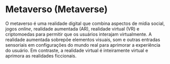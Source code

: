 # Metaverso (Metaverse)

O metaverso é uma realidade digital que combina aspectos de mídia social, jogos _online_, realidade aumentada (AR), realidade virtual (VR) e criptomoedas para permitir que os usuários interajam virtualmente. A realidade aumentada sobrepõe elementos visuais, som e outras entradas sensoriais em configurações do mundo real para aprimorar a experiência do usuário. Em contraste, a realidade virtual é inteiramente virtual e aprimora as realidades ficcionais.